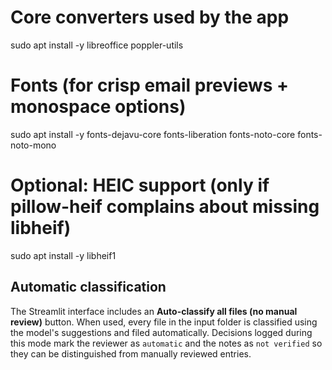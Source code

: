 # Core converters used by the app
sudo apt install -y libreoffice poppler-utils

# Fonts (for crisp email previews + monospace options)
sudo apt install -y fonts-dejavu-core fonts-liberation fonts-noto-core fonts-noto-mono

# Optional: HEIC support (only if pillow-heif complains about missing libheif)
sudo apt install -y libheif1

## Automatic classification

The Streamlit interface includes an **Auto-classify all files (no manual review)** button.
When used, every file in the input folder is classified using the model's suggestions
and filed automatically. Decisions logged during this mode mark the reviewer as
`automatic` and the notes as `not verified` so they can be distinguished from
manually reviewed entries.


